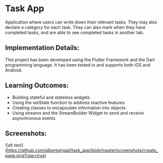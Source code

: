 # Task App

Application where users can write down their relevant tasks. They may also declare a category for each task. They can also mark when they have completed tasks, and are able to see completed tasks in another tab.

## Implementation Details:
This project has been developed using the Flutter Framework and the Dart programming language. It has been tested in and supports both iOS and Android.

## Learning Outcomes:
- Building stateful and stateless widgets
- Using the setState function to address reactive features
- Creating classes to encapsulate information into objects
- Using streams and the StreamBuilder Widget to send and receive asynchronous events

## Screenshots:
![alt text] (https://github.com/albertojrigail/task_app/blob/master/screenshots/create_page.png?raw=true)
